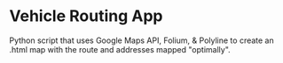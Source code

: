 # Vehicle Routing App
Python script that uses Google Maps API, Folium, &amp; Polyline to create an .html map with the route and addresses mapped "optimally".
